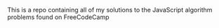 This is a repo containing all of my solutions to the JavaScript algorithm problems found on FreeCodeCamp